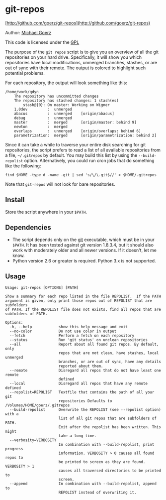 # git-repos

[http://github.com/goerz/git-repos](http://github.com/goerz/git-repos)

Author: [Michael Goerz](http://michaelgoerz.net)

This code is licensed under the [GPL](http://www.gnu.org/licenses/gpl.html)

The purpose of the `git repos` script is to give you an overview of all the git
repositories on your hard drive. Specifically, it will show you which
repositories have local modifications, unmerged branches, stashes, or are out of
sync with their remote. The output is colored to highlight such
potential problems.

For each repository, the output will look something like this:

    /home/work/qdyn
        The repository has uncommitted changes
        The repository has stashed changes: 1 stash(es)
            stash@{0}: On master: Working on Wigner
        1.0dev         :  unmerged
        abacus         :  unmerged    [origin/abacus]
        debug          :  unmerged
        master         :  merged      [origin/master: behind 9]
        newton         :  merged
        overlaps       :  unmerged    [origin/overlaps: behind 6]
        parametrization:  merged      [origin/parametrization: behind 2]

Since it can take a while to traverse your entire disk searching for git
repositories, the script prefers to read a list of all available repositories
from a file, `~/.gitrepos` by default. You may build this list by using the
`--build-repolist` option. Alternatively, you could run cron jobs that do
something like the following:

    find $HOME -type d -name .git | sed 's/\/\.git$//' > $HOME/.gitrepos

Note that `git-repos` will not look for bare repositories.

## Install ##

Store the script anywhere in your `$PATH`.

## Dependencies ##

* The script depends only on the [git][1] executable, which must be in your
  `$PATH`. It has been tested against git version 1.8.3.4, but it should also
  work with moderately older and all newer versions. If it doesn't, let me know.
* Python version 2.6 or greater is required. Python 3.x is not supported.

[1]: http://git-scm.com/

## Usage ##

    Usage: git-repos [OPTIONS] [PATH]

    Show a summary for each repo listed in the file REPOLIST.  If the PATH
    argument is given, only print those repos out of REPOLIST that are subfolders
    of PATH. If the REPOLIST file does not exists, find all repos that are
    subfolders of PATH.

    Options:
      -h, --help            show this help message and exit
      --no-color            Do not use color in output
      --fetch               Perform a fetch on each repository
      --status              Run 'git status' on unclean repositories
      --all                 Report about all found git repos. By default, only
                            repos that are not clean, have stashes, local unmerged
                            branches, or are out of sync, have any details
                            reported about them.
      --remote              Disregard all repos that do not have least one remote
                            defined
      --local               Disregard all repos that have any remote defined
      --repolist=REPOLIST   Textfile that contains the path of all your git
                            repositories Defaults to /Volumes/HOME/goerz/.gitrepos
      --build-repolist      Overwrite the REPOLIST (see --repolist option) with a
                            list of all git repos that are subfolders of PATH.
                            Exit after the repolist has been written. This might
                            take a long time.
      --verbosity=VERBOSITY
                            In combination with --build-repolist, print progress
                            information. VERBOSITY > 0 causes all found repos to
                            be printed to screen as they are found. VERBOSITY > 1
                            causes all traversed directories to be printed to
                            screen.
      --append              In combination with --build-repolist, append to
                            REPOLIST instead of overwriting it.
